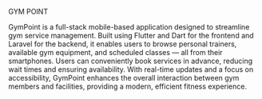 GYM POINT

GymPoint is a full-stack mobile-based application designed to streamline gym service management. Built using Flutter and Dart for the frontend and Laravel for the backend, it enables users to browse personal trainers, available gym equipment, and scheduled classes — all from their smartphones. Users can conveniently book services in advance, reducing wait times and ensuring availability. With real-time updates and a focus on accessibility, GymPoint enhances the overall interaction between gym members and facilities, providing a modern, efficient fitness experience.
